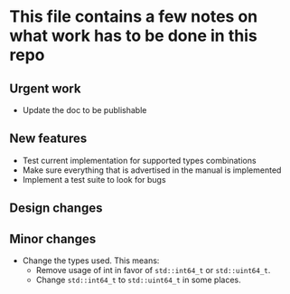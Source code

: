 # This file contains a few notes on what work has to be done in this repo

## Urgent work
- Update the doc to be publishable

## New features
- Test current implementation for supported types combinations
- Make sure everything that is advertised in the manual is implemented
- Implement a test suite to look for bugs

## Design changes

## Minor changes
- Change the types used. This means:
  - Remove usage of int in favor of `std::int64_t` or `std::uint64_t`.
  - Change `std::int64_t` to `std::uint64_t` in some places.
